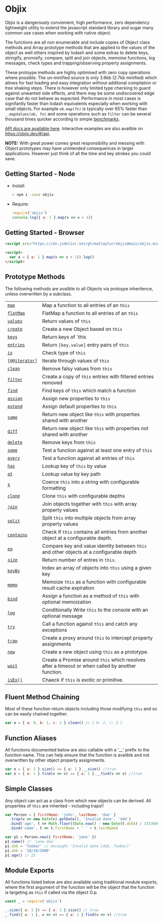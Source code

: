 # Objix <!-- {docsify-ignore} -->

Objix is a dangerously convienient, high performance, zero dependency lightweight utility to extend the javascript standard library and sugar many common use cases when working with native object.

The functions are all non enumerable and include copies of Object class methods and Array prototype methods that are applied to the values of the object as well others inspired by lodash and some extras to delete keys, stringify, promisify, compare, split and join objects, memoise functions, log messages, check types and trapping/observing property assignments.

These protoype methods are highly optimised with zero copy operations where possible. The un-minified source is only 3.6kb (2.7kb minified) which allows for fast loading and easy integration without additonal compilation or tree shaking steps. There is however only limited type checking to guard against unwanted side effects, and there may be some undiscovered edge case that do not behave as expected. Performance in most cases is signifantly faster than lodash equivalents especially when working with small objects. For example `ob.map(fn)` is typically over 65% faster than `_.mapValues(ob, fn)` and some operations such as `filter` can be several thousand times quicker according to simple [benchmarks](docs/bench.md).

[API docs are available here](docs/api.md). Interactive examples are also availble on https://objix.dev/#/api.

**NOTE:** With great power comes great responsibility and messing with Object prototypes may have unintended consequences in larger applications. However just think of all the time and key strokes you could save.

## Getting Started - Node

- Install:

  ```bash
  > npm i -save objix
  ```

- Require:

  ```javascript
  require('objix')
  console.log({ a: 1 }.map(v => v + 1))
  ```

## Getting Started - Browser

```html
<script src="https://cdn.jsdelivr.net/gh/mattaylor/objix@main/objix.min.js"></script>

<script>
  var o = { a: 1 }.map(v => v + 1)).log()
</script>
```

## Prototype Methods

The following methods are availble to all Objects via protoype inheritence, unless overwritten by a subclass.

|                                        |                                                                                                   |
| -------------------------------------- | ------------------------------------------------------------------------------------------------- |
| [`map`](docs/api.md#map)               | Map a function to all entries of an `this`                                                        |
| [`flatMap`](docs/api.md#flatMap)       | FlatMap a function to all entries of an `this`                                                    |
| [`values`](docs/api.md#values)         | Return values of `this`                                                                           |
| [`create`](docs/api.md#create)         | Create a new Object based on `this`                                                               |
| [`keys`](docs/api.md#keys)             | Return keys of `this                                                                              |
| [`entries`](docs/api.md#entries)       | Return `[key,value]` entry pairs of `this`                                                        |
| [`is`](docs/api.md#is)                 | Check type of `this`                                                                              |
| [`[@@iterator]`](docs/api.md#iterator) | Iterate through values of `this`                                                                  |
| [`clean`](docs/api.md#clean)           | Remove falsy values from `this`                                                                   |
| [`filter`](docs/api.md#filter)         | Create a copy of `this` entries with filtered entries removed                                     |
| [`find`](docs/api.md#find)             | Find keys of `this` which match a function                                                        |
| [`assign`](docs/api.md#assign)         | Assign new properties to `this`                                                                   |
| [`extend`](docs/api.md#extend)         | Assign default properties to `this`                                                               |
| [`same`](docs/api.md#same)             | Return new object like `this` with properties shared with another                                 |
| [`diff`](docs/api.md#diff)             | Return new object like `this` with properties not shared with another                             |
| [`delete`](docs/api.md#delete)         | Remove keys from `this`                                                                           |
| [`some`](docs/api.md#some)             | Test a function against at least one entry of `this`                                              |
| [`every`](docs/api.md#every)           | Test a function against all entries of `this`                                                     |
| [`has`](docs/api.md#has)               | Lookup key of `this` by value                                                                     |
| [`at`](docs/api.md#at)                 | Lookup value by key path                                                                          |
| [`$`](docs/api.md#fmt)                 | Coerce `this` into a string with configurable formatting                                          |
| [`clone`](docs/api.md#clone)           | Clone `this` with configurable depths                                                             |
| [`join`](docs/api.md#join)             | Join objects together with `this` with array property values                                      |
| [`split`](docs/api.md#split)           | Split `this` into multiple objects from array property values                                     |
| [`contains`](docs/api.md#contains)     | Check if `this` contains all entries from another object at a configurable depth.                 |
| [`eq`](docs/api.md#eq)                 | Compare key and value identity between `this` and other objects at a configurable depth           |
| [`size`](docs/api.md#size)             | Return number of entres in `this`.                                                                |
| [`keyBy`](docs/api.md#keyBy)           | Index an array of objects into `this` using a given key                                           |
| [`memo`](docs/api.md#memo)             | Memoize `this` as a function with configurable result cache expiration                            |
| [`bind`](docs/api.md#bind)             | Assign a function as a method of `this` with optional memoization                                 |
| [`log`](docs/api.md#log)               | Conditionally Write `this` to the console with an optional message                                |
| [`try`](docs/api.md#try)               | Call a function against `this` and catch any exceptions                                           |
| [`trap`](trap.md#trap)                 | Create a proxy around `this` to intercept property assignments                                    |
| [`new`](docs/api.md#new)               | Create a new object using `this` as a prototype.                                                  |
| [`wait`](docs/api.md#wait)             | Create a Promise around `this` which resolves after a timeout or when called by another function. |
| [`isEx()`](docs/api.md#isex)           | Chaeck if `this` is exotic or primitive.                                                          |

## Fluent Method Chaining

Most of these function return objects including those modifying `this` and so can be easily chained together.

<div data-runkit>

```javascript
var o = { a: 0, b: 1, c: 2 }.clean() // { b: 2, c: 3 }
```

</div>

## Function Aliases

All functions documented below are also callable with a '\_\_' prefix to the function name.
This can help ensure that the function is availble and not overwritten by other object property assignments.

```javascript
var o = { a: 1 }.size() == { a: 1 }.__size() //true
var o = { a: 1 }.find(v => v) == { a: 1 }.__find(v => v) //true
```

## Simple Classes

Any object can act as a class from which new objects can be derived. All properties of `this` are inherited - including traps!!

<div data-runkit>

```javascript
var Person = { firstName: 'john', lastName: 'doe' }
  .trap(v => new Date(v).getDate(), 'Invalid date', 'dob')
  .bind('age', t => Math.floor((Date.now() - new Date(t.dob)) / 31536000000))
  .bind('name', t => t.firstName + ' ' + t.lastName)

var p1 = Person.new({ firstName: 'jane' })
p1.name() // 'jane doe'
p1.dob = 'foobar' // Uncaught 'Invalid date [dob, foobar]'
p1.dob = '10/10/2000'
p1.age() // 22
```

</div>

## Module Exports

All functions listed below are also available using traditional module exports, where the first argument of the function will be the object that the function is targeting as `this` if called via the object O.p.

```javascript
const _ = require('objix')

_.size({ a: 1 }) == { a: 1 }.size() // true
_.find({ a: 1 }, v => v) == { a: 1 }.find(v => v) //true
```
